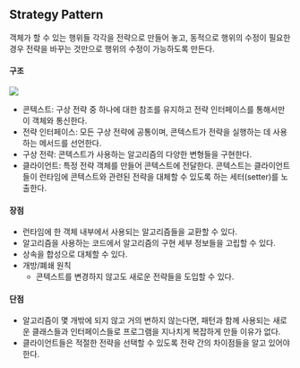 ## Strategy Pattern

객체가 할 수 있는 행위들 각각을 전략으로 만들어 놓고, 동적으로 행위의 수정이 필요한 경우 전략을 바꾸는 것만으로 행위의 수정이 가능하도록 만든다.

#### 구조

![](https://refactoring.guru/images/patterns/diagrams/strategy/structure-indexed-2x.png?id=9f8e2f838f16705775411e2b4616820e)

- 콘텍스트: 구상 전략 중 하나에 대한 참조를 유지하고 전략 인터페이스를 통해서만 이 객체와 통신한다.
- 전략 인터페이스: 모든 구상 전략에 공통이며, 콘텍스트가 전략을 실행하는 데 사용하는 메서드를 선언한다.
- 구상 전략: 콘텍스트가 사용하는 알고리즘의 다양한 변형들을 구현한다.
- 클라이언트: 특정 전략 객체를 만들어 콘텍스트에 전달한다. 
콘텍스트는 클라이언트들이 런타임에 콘텍스트와 관련된 전략을 대체할 수 있도록 하는 세터​(setter)​를 노출한다.

#### 장점

- 런타임에 한 객체 내부에서 사용되는 알고리즘들을 교환할 수 있다.
- 알고리즘을 사용하는 코드에서 알고리즘의 구현 세부 정보들을 고립할 수 있다.
- 상속을 합성으로 대체할 수 있다.
- 개방/폐쇄 원칙
    - 콘텍스트를 변경하지 않고도 새로운 전략들을 도입할 수 있다.

#### 단점

- 알고리즘이 몇 개밖에 되지 않고 거의 변하지 않는다면, 패턴과 함께 사용되는 새로운 클래스들과 인터페이스들로 프로그램을 지나치게 복잡하게 만들 이유가 없다.
-  클라이언트들은 적절한 전략을 선택할 수 있도록 전략 간의 차이점들을 알고 있어야 한다.
